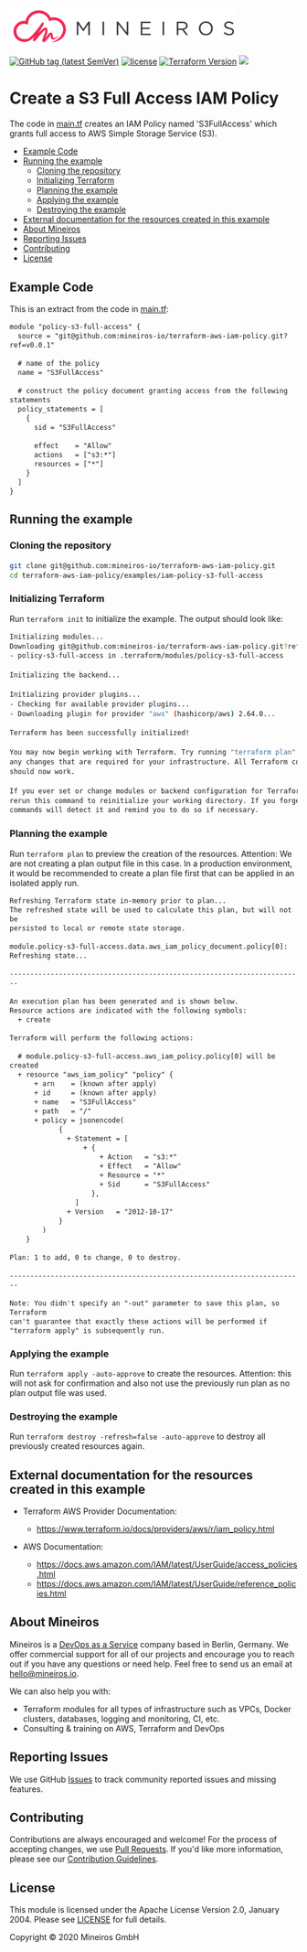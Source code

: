 [<img src="https://raw.githubusercontent.com/mineiros-io/brand/e9fff6ecb9617dcb405079f301e23fd83b79c5f3/mineiros-primary-logo.svg" width="400"/>](https://mineiros.io/?ref=terraform-aws-iam-policy)

[![GitHub tag (latest SemVer)](https://img.shields.io/github/v/tag/mineiros-io/terraform-aws-iam-policy.svg?label=latest&sort=semver)](https://github.com/mineiros-io/terraform-aws-iam-policy/releases)
[![license](https://img.shields.io/badge/license-Apache%202.0-brightgreen.svg)](https://opensource.org/licenses/Apache-2.0)
[![Terraform Version](https://img.shields.io/badge/terraform-~%3E%200.12.20-623CE4.svg)](https://github.com/hashicorp/terraform/releases)
[<img src="https://img.shields.io/badge/slack-@mineiros--community-f32752.svg?logo=slack">](https://join.slack.com/t/mineiros-community/shared_invite/zt-ehidestg-aLGoIENLVs6tvwJ11w9WGg)

# Create a S3 Full Access IAM Policy

The code in [main.tf](https://github.com/mineiros-io/terraform-aws-iam-policy/blob/master/examples/iam-policy-s3-full-access/main.tf)
creates an IAM Policy named 'S3FullAccess' which grants
full access to AWS Simple Storage Service (S3).

- [Example Code](#example-code)
- [Running the example](#running-the-example)
  - [Cloning the repository](#cloning-the-repository)
  - [Initializing Terraform](#initializing-terraform)
  - [Planning the example](#planning-the-example)
  - [Applying the example](#applying-the-example)
  - [Destroying the example](#destroying-the-example)
- [External documentation for the resources created in this example](#external-documentation-for-the-resources-created-in-this-example)
- [About Mineiros](#about-mineiros)
- [Reporting Issues](#reporting-issues)
- [Contributing](#contributing)
- [License](#license)

## Example Code

This is an extract from the code in
[main.tf](https://github.com/mineiros-io/terraform-aws-iam-policy/blob/master/examples/iam-policy-s3-full-access/main.tf):

```hcl
module "policy-s3-full-access" {
  source = "git@github.com:mineiros-io/terraform-aws-iam-policy.git?ref=v0.0.1"

  # name of the policy
  name = "S3FullAccess"

  # construct the policy document granting access from the following statements
  policy_statements = [
    {
      sid = "S3FullAccess"

      effect    = "Allow"
      actions   = ["s3:*"]
      resources = ["*"]
    }
  ]
}
```

## Running the example

### Cloning the repository

```bash
git clone git@github.com:mineiros-io/terraform-aws-iam-policy.git
cd terraform-aws-iam-policy/examples/iam-policy-s3-full-access
```

### Initializing Terraform

Run `terraform init` to initialize the example. The output should look like:

```bash
Initializing modules...
Downloading git@github.com:mineiros-io/terraform-aws-iam-policy.git?ref=v0.0.1 for policy-s3-full-access...
- policy-s3-full-access in .terraform/modules/policy-s3-full-access

Initializing the backend...

Initializing provider plugins...
- Checking for available provider plugins...
- Downloading plugin for provider "aws" (hashicorp/aws) 2.64.0...

Terraform has been successfully initialized!

You may now begin working with Terraform. Try running "terraform plan" to see
any changes that are required for your infrastructure. All Terraform commands
should now work.

If you ever set or change modules or backend configuration for Terraform,
rerun this command to reinitialize your working directory. If you forget, other
commands will detect it and remind you to do so if necessary.
```

### Planning the example

Run `terraform plan` to preview the creation of the resources.
Attention: We are not creating a plan output file in this case. In a production environment, it would be recommended to create a plan file first that can be applied in an isolated apply run.

```hcl
Refreshing Terraform state in-memory prior to plan...
The refreshed state will be used to calculate this plan, but will not be
persisted to local or remote state storage.

module.policy-s3-full-access.data.aws_iam_policy_document.policy[0]: Refreshing state...

------------------------------------------------------------------------

An execution plan has been generated and is shown below.
Resource actions are indicated with the following symbols:
  + create

Terraform will perform the following actions:

  # module.policy-s3-full-access.aws_iam_policy.policy[0] will be created
  + resource "aws_iam_policy" "policy" {
      + arn    = (known after apply)
      + id     = (known after apply)
      + name   = "S3FullAccess"
      + path   = "/"
      + policy = jsonencode(
            {
              + Statement = [
                  + {
                      + Action   = "s3:*"
                      + Effect   = "Allow"
                      + Resource = "*"
                      + Sid      = "S3FullAccess"
                    },
                ]
              + Version   = "2012-10-17"
            }
        )
    }

Plan: 1 to add, 0 to change, 0 to destroy.

------------------------------------------------------------------------

Note: You didn't specify an "-out" parameter to save this plan, so Terraform
can't guarantee that exactly these actions will be performed if
"terraform apply" is subsequently run.
```

### Applying the example

Run `terraform apply -auto-approve` to create the resources.
Attention: this will not ask for confirmation and also not use the previously
run plan as no plan output file was used.

### Destroying the example

Run `terraform destroy -refresh=false -auto-approve` to destroy all
previously created resources again.

## External documentation for the resources created in this example

- Terraform AWS Provider Documentation:
  - https://www.terraform.io/docs/providers/aws/r/iam_policy.html

- AWS Documentation:
  - https://docs.aws.amazon.com/IAM/latest/UserGuide/access_policies.html
  - https://docs.aws.amazon.com/IAM/latest/UserGuide/reference_policies.html

## About Mineiros

Mineiros is a [DevOps as a Service](https://mineiros.io/?ref=terraform-aws-iam-policy) company based in Berlin, Germany. We offer commercial support
for all of our projects and encourage you to reach out if you have any questions or need help.
Feel free to send us an email at [hello@mineiros.io](mailto:hello@mineiros.io).

We can also help you with:

- Terraform modules for all types of infrastructure such as VPCs, Docker clusters, databases, logging and monitoring, CI, etc.
- Consulting & training on AWS, Terraform and DevOps

## Reporting Issues

We use GitHub [Issues](https://github.com/mineiros-io/terraform-aws-iam-policy/issues)
to track community reported issues and missing features.

## Contributing

Contributions are always encouraged and welcome! For the process of accepting changes, we use
[Pull Requests](https://github.com/mineiros-io/terraform-aws-iam-policy/pulls). If you'd like more information, please
see our [Contribution Guidelines](https://github.com/mineiros-io/terraform-aws-iam-policy/blob/master/CONTRIBUTING.md).

## License

This module is licensed under the Apache License Version 2.0, January 2004.
Please see [LICENSE](https://github.com/mineiros-io/terraform-aws-iam-policy/blob/master/LICENSE) for full details.

Copyright &copy; 2020 Mineiros GmbH
